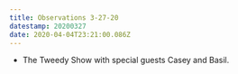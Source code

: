 ```yaml
---
title: Observations 3-27-20
datestamp: 20200327
date: 2020-04-04T23:21:00.086Z
---
```

- The Tweedy Show with special guests Casey and Basil.
